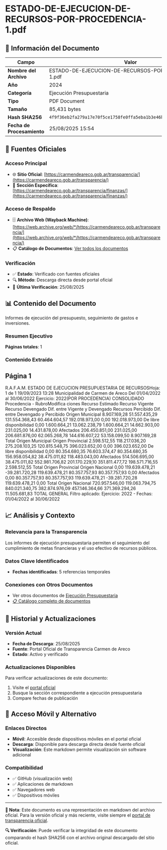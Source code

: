 # ESTADO-DE-EJECUCION-DE-RECURSOS-POR-PROCEDENCIA-1.pdf

## 📄 Información del Documento

| Campo | Valor |
|-------|--------|
| **Nombre del Archivo** | ESTADO-DE-EJECUCION-DE-RECURSOS-POR-PROCEDENCIA-1.pdf |
| **Año** | 2024 |
| **Categoría** | Ejecución Presupuestaria |
| **Tipo** | PDF Document |
| **Tamaño** | 85,431 bytes |
| **Hash SHA256** | `4f9f36eb2fa279a17e70f5ce1758fe0ffa5eba1b3e46b1e0d096becf6d44c6a6` |
| **Fecha de Procesamiento** | 25/08/2025 15:54 |

## 🔗 Fuentes Oficiales

### Acceso Principal
- 🌐 **Sitio Oficial**: [https://carmendeareco.gob.ar/transparencia/](https://carmendeareco.gob.ar/transparencia/)
- 📁 **Sección Específica**: [https://carmendeareco.gob.ar/transparencia/finanzas/](https://carmendeareco.gob.ar/transparencia/finanzas/)

### Acceso de Respaldo
- 🗄️ **Archivo Web (Wayback Machine)**: [https://web.archive.org/web/*/https://carmendeareco.gob.ar/transparencia/](https://web.archive.org/web/*/https://carmendeareco.gob.ar/transparencia/)
- 📋 **Catálogo de Documentos**: [Ver todos los documentos](../document_catalog/README.md)

### Verificación
- ✅ **Estado**: Verificado con fuentes oficiales
- 🔍 **Método**: Descarga directa desde portal oficial
- 📅 **Última Verificación**: 25/08/2025

## 📊 Contenido del Documento

Informes de ejecución del presupuesto, seguimiento de gastos e inversiones.

### Resumen Ejecutivo

**Páginas totales**: 1

### Contenido Extraído

## Página 1

R.A.F.A.M.
ESTADO DE EJECUCION PRESUPUESTARIA DE RECURSOSHoja: 1 de 1
19/09/2023 13:28
Municipalidad de
Carmen de Areco Del 01/04/2022 al 30/06/2022 Ejercicio: 2022(POR PROCEDENCIA)
CONSOLIDADO
Procedencia - RubroModifica 
ciones Recurso 
Estimado Recurso 
Vigente Recurso 
Devengado Dif. entre 
Vigente y 
Devengado Recursos 
Percibido Dif. entre 
Devengado y 
Percibido 
Origen Municipal 
8.907.169,28 51.557.435,29 131.554.368,43 60.464.604,57 192.018.973,00 0,00 192.018.973,00 De libre disponibilidad
0,00 1.600.664,21 13.062.238,79 1.600.664,21 14.662.903,00 231.025,00 14.431.878,00 Afectados
206.450.851,00 231.025,00 206.681.876,00 62.065.268,78 144.616.607,22 53.158.099,50 8.907.169,28 Total Origen Municipal 
Origen Provincial 
2.598.512,55 118.217.036,20 275.208.103,25 120.815.548,75 396.023.652,00 0,00 396.023.652,00 De libre disponibilidad
0,00 80.354.680,35 76.603.374,47 80.354.680,35 156.958.054,82 38.475.011,82 118.483.043,00 Afectados
514.506.695,00 38.475.011,82 552.981.706,82 201.170.229,10 351.811.477,72 198.571.716,55 2.598.512,55 Total Origen Provincial 
Origen Nacional 
0,00 119.639.478,21 -39.281.720,28 119.639.478,21 80.357.757,93 80.357.757,93 0,00 Afectados
0,00 80.357.757,93 80.357.757,93 119.639.478,21 -39.281.720,28 119.639.478,21 0,00 Total Origen Nacional 
720.957.546,00 119.063.794,75 840.021.340,75 382.874.976,09 457.146.364,66 371.369.294,26 11.505.681,83 TOTAL GENERAL
Filtro aplicado: Ejercicio: 2022 -  Fechas: 01/04/2022 al 30/06/2022



## 📈 Análisis y Contexto

### Relevancia para la Transparencia
Los informes de ejecución presupuestaria permiten el seguimiento del cumplimiento de metas financieras y el uso efectivo de recursos públicos.

### Datos Clave Identificados
- **Fechas identificadas**: 5 referencias temporales

### Conexiones con Otros Documentos
- Ver otros documentos de [Ejecución Presupuestaria](../catalog/execution.md)
- [📋 Catálogo completo de documentos](../document_catalog/README.md)

## 🔄 Historial y Actualizaciones

### Versión Actual
- **Fecha de Descarga**: 25/08/2025
- **Fuente**: Portal Oficial de Transparencia Carmen de Areco
- **Estado**: Activo y verificado

### Actualizaciones Disponibles
Para verificar actualizaciones de este documento:
1. Visite el [portal oficial](https://carmendeareco.gob.ar/transparencia/)
2. Busque la sección correspondiente a ejecución presupuestaria
3. Compare fechas de publicación

## 📱 Acceso Móvil y Alternativo

### Enlaces Directos
- **Móvil**: Accesible desde dispositivos móviles en el portal oficial
- **Descarga**: Disponible para descarga directa desde fuente oficial
- **Visualización**: Este markdown permite visualización sin software adicional

### Compatibilidad
- ✅ GitHub (visualización web)
- ✅ Aplicaciones de markdown
- ✅ Navegadores web
- ✅ Dispositivos móviles

---

**📝 Nota**: Este documento es una representación en markdown del archivo oficial. 
Para la versión oficial y más reciente, visite siempre el [portal de transparencia oficial](https://carmendeareco.gob.ar/transparencia/).

**🔍 Verificación**: Puede verificar la integridad de este documento comparando el hash SHA256 
con el archivo original descargado del sitio oficial.
